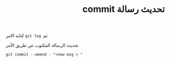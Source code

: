 
# <div dir =rtl >تحديث رسالة commit
</div>

<br>

##### <div dir =rtl > 
كتابة الامر `git log `ثم
  
  تحديث الرسالة المكتوب عن طريق الأمر
  
  `git commit --amend - "<new msg > "`

</div>
<br>




